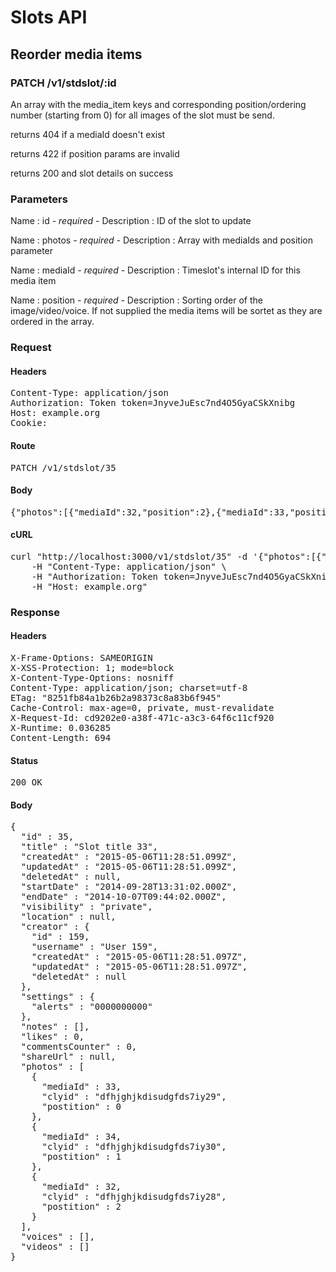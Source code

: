 # Slots API

## Reorder media items

### PATCH /v1/stdslot/:id

An array with the media_item keys and corresponding position/ordering number (starting from 0) for all images of the slot must be send.

returns 404 if a mediaId doesn&#39;t exist

returns 422 if position params are invalid

returns 200 and slot details on success

### Parameters

Name : id *- required -*
Description : ID of the slot to update

Name : photos *- required -*
Description : Array with mediaIds and position parameter

Name : mediaId *- required -*
Description : Timeslot&#39;s internal ID for this media item

Name : position *- required -*
Description : Sorting order of the image/video/voice. If not supplied the media items will be sortet as they are ordered in the array.

### Request

#### Headers

<pre>Content-Type: application/json
Authorization: Token token=JnyveJuEsc7nd4O5GyaCSkXnibg
Host: example.org
Cookie: </pre>

#### Route

<pre>PATCH /v1/stdslot/35</pre>

#### Body

<pre>{"photos":[{"mediaId":32,"position":2},{"mediaId":33,"position":0},{"mediaId":34,"position":1}]}</pre>

#### cURL

<pre class="request">curl &quot;http://localhost:3000/v1/stdslot/35&quot; -d &#39;{&quot;photos&quot;:[{&quot;mediaId&quot;:32,&quot;position&quot;:2},{&quot;mediaId&quot;:33,&quot;position&quot;:0},{&quot;mediaId&quot;:34,&quot;position&quot;:1}]}&#39; -X PATCH \
	-H &quot;Content-Type: application/json&quot; \
	-H &quot;Authorization: Token token=JnyveJuEsc7nd4O5GyaCSkXnibg&quot; \
	-H &quot;Host: example.org&quot;</pre>

### Response

#### Headers

<pre>X-Frame-Options: SAMEORIGIN
X-XSS-Protection: 1; mode=block
X-Content-Type-Options: nosniff
Content-Type: application/json; charset=utf-8
ETag: &quot;8251fb84a1b26b2a98373c8a83b6f945&quot;
Cache-Control: max-age=0, private, must-revalidate
X-Request-Id: cd9202e0-a38f-471c-a3c3-64f6c11cf920
X-Runtime: 0.036285
Content-Length: 694</pre>

#### Status

<pre>200 OK</pre>

#### Body

<pre>{
  "id" : 35,
  "title" : "Slot title 33",
  "createdAt" : "2015-05-06T11:28:51.099Z",
  "updatedAt" : "2015-05-06T11:28:51.099Z",
  "deletedAt" : null,
  "startDate" : "2014-09-28T13:31:02.000Z",
  "endDate" : "2014-10-07T09:44:02.000Z",
  "visibility" : "private",
  "location" : null,
  "creator" : {
    "id" : 159,
    "username" : "User 159",
    "createdAt" : "2015-05-06T11:28:51.097Z",
    "updatedAt" : "2015-05-06T11:28:51.097Z",
    "deletedAt" : null
  },
  "settings" : {
    "alerts" : "0000000000"
  },
  "notes" : [],
  "likes" : 0,
  "commentsCounter" : 0,
  "shareUrl" : null,
  "photos" : [
    {
      "mediaId" : 33,
      "clyid" : "dfhjghjkdisudgfds7iy29",
      "postition" : 0
    },
    {
      "mediaId" : 34,
      "clyid" : "dfhjghjkdisudgfds7iy30",
      "postition" : 1
    },
    {
      "mediaId" : 32,
      "clyid" : "dfhjghjkdisudgfds7iy28",
      "postition" : 2
    }
  ],
  "voices" : [],
  "videos" : []
}</pre>
